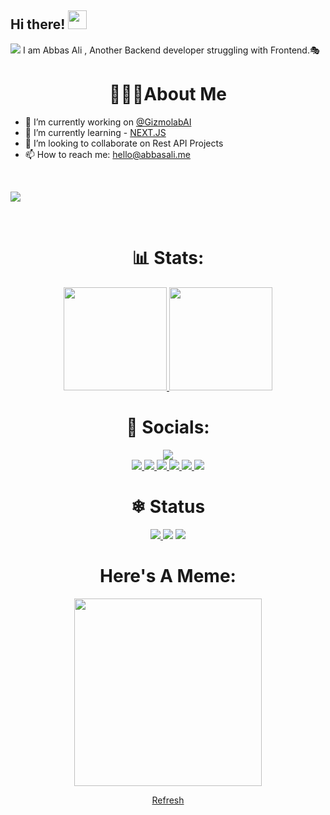## Hi there! <img src="https://user-images.githubusercontent.com/42378118/110234147-e3259600-7f4e-11eb-95be-0c4047144dea.gif" width="30">
![](https://hit.yhype.me/github/profile?user_id=51985250)
I am Abbas Ali , Another Backend developer struggling with Frontend.🎭 
<h1 align="center"> 👨🏻‍💻About Me </h1>

- 🔭 I’m currently working on [@GizmolabAI](https://github.com/gizmolabai)
- 🌱 I’m currently learning - [NEXT.JS]()
- 👯 I’m looking to collaborate on Rest API Projects
- 📫 How to reach me: [hello@abbasali.me](mailto:hello@abbasali.me)

<br>

![](https://komarev.com/ghpvc/?username=gizmo-dev&style=flat-square&color=39FF14&label=VISITORS)
<!--
<h1 align="center"> 🔧 Skills & Tools: </h1>

<p align="center">
-->
  <!-- WEB 
   <a href="https://html.com/"> 
    <img src="https://img.shields.io/badge/HTML-E34F26?style=for-the-badge&logo=HTML5&logoColor=white">
  </a>
  <a href="https://www.w3schools.com/css/">
    <img src="https://img.shields.io/badge/CSS-1572B6?style=for-the-badge&logo=CSS3&logoColor=white">
  </a>
  <a href="https://www.javascript.com/">
    <img src="https://img.shields.io/badge/JavaScript-323330?style=for-the-badge&logo=javascript&logoColor=F7DF1E">
  </a>
  <br>
-->
  <!-- FRONTEND 
   <a href="https://reactjs.org/">
    <img src="https://img.shields.io/badge/react-61DAFB?&style=for-the-badge&logo=react&logoColor=121212">
  </a>
  
   <a href="https://reactjs.org/">
    <img src="https://img.shields.io/badge/next.js-000000?style=for-the-badge&logo=nextdotjs&logoColor=white">
  </a>
  
   <a href="https://tailwindcss.com/">
    <img src="https://img.shields.io/badge/Tailwind_CSS-38B2AC?style=for-the-badge&logo=tailwind-css&logoColor=white">
  </a>
  <a href="https://tailwindcss.com/">
    <img src="https://img.shields.io/badge/Bootstrap-563D7C?style=for-the-badge&logo=bootstrap&logoColor=white">
  </a>
  <br>
-->
  <!-- BACKEND 
  
  <a href="https://nodejs.org/en/">
    <img src="https://img.shields.io/badge/NODE.JS-339933?style=for-the-badge&logo=Node.js&logoColor=white">
  </a>
    <a href="https://git-scm.com/">
    <img src="https://img.shields.io/badge/git-F05032?&style=for-the-badge&logo=git&logoColor=white">
  </a>
    <a href="https://expressjs.com/">
    <img src="https://img.shields.io/badge/express.js-000000?&style=for-the-badge&logo=Express&logoColor=white">
  </a>
      <a href="https://www.mongodb.com/">
    <img src="https://img.shields.io/badge/MongoDB-4EA94B?style=for-the-badge&logo=mongodb&logoColor=white">
  </a>
       <a href="https://www.npmjs.com/">
    <img src="https://img.shields.io/badge/npm-CB3837?style=for-the-badge&logo=npm&logoColor=white">
  </a>
       <a href="https://www.npmjs.com/">
    <img src="https://img.shields.io/badge/Python-3776AB?style=for-the-badge&logo=python&logoColor=white">
  </a>

  <br>
  <!-- CLOUD 
     <a href="https://www.npmjs.com/">
    <img src="https://img.shields.io/badge/microsoft%20azure-0089D6?style=for-the-badge&logo=microsoft-azure&logoColor=whit">
  </a>
  <a href="https://nodejs.org/en/">
    <img src="https://img.shields.io/badge/Digital_Ocean-0080FF?style=for-the-badge&logo=DigitalOcean&logoColor=white">
  </a>
  <a href="https://nodejs.org/en/">
    <img src="https://img.shields.io/badge/Heroku-430098?style=for-the-badge&logo=heroku&logoColor=white">
  </a>
    <a href="https://nodejs.org/en/">
    <img src="https://img.shields.io/badge/Netlify-00C7B7?style=for-the-badge&logo=netlify&logoColor=white">
  </a>
   <a href="https://nodejs.org/en/">
    <img src="https://img.shields.io/badge/Vercel-000000?style=for-the-badge&logo=vercel&logoColor=white">
  </a>
<br>
  <!-- TOOLS 
  <a href="https://code.visualstudio.com/">
    <img src="https://img.shields.io/badge/VS%20Code-007ACC?&style=for-the-badge&logo=visual-studio-code&logoColor=white">
  </a>
  <a href="https://www.google.com/intl/en_in/chrome/">
    <img src="https://img.shields.io/badge/google%20chrome-4285F4?&style=for-the-badge&logo=google%20chrome&logoColor=white">
  </a>
 <a href="https://www.google.com/intl/en_in/chrome/">
    <img src="https://img.shields.io/badge/Windows-0078D6?style=for-the-badge&logo=windows&logoColor=white">
  </a>
   <a href="https://www.google.com/intl/en_in/chrome/">
    <img src="https://img.shields.io/badge/Linux-FCC624?style=for-the-badge&logo=linux&logoColor=black">
  </a>
-->
  <br>
 

   
</p>

<h1 align="center"> 📊 Stats: </h1>

<p align="center">
  <a href="https://github.com/anuraghazra/github-readme-stats">
    <img src="https://github-readme-stats.vercel.app/api?username=gizmo-dev&show_icons=true&bg_color=0d1117&text_color=FFF&border_color=444" height="165">
  </a>
  <a href="https://github.com/anuraghazra/github-readme-stats">
    <img src="https://github-readme-stats.vercel.app/api/top-langs/?username=gizmo-dev&layout=compact&bg_color=0d1117&text_color=FFF&border_color=444"  height="165">
  </a>
  <br>
</p>


<h1 align="center"> 🤝 Socials: </h1>
  <p align="center">
     <a align="center" href="https://buymeacoffee.com/g1zmo">
      <img src="https://img.shields.io/badge/Buy_Me_A_Coffee-FFDD00?style=for-the-badge&logo=buy-me-a-coffee&logoColor=black">
    </a>
    <br>
    <a href="https://twitter.com/gizmo_gg">
      <img src="https://img.shields.io/badge/twitter-1DA1F2?&style=for-the-badge&logo=twitter&logoColor=white">
    </a>
    <a href="https://www.linkedin.com/in/abbas-ali-mehtar-4075a6199/">
      <img src="https://img.shields.io/badge/linkedin-0A66C2?&style=for-the-badge&logo=linkedin&logoColor=white">
    </a>
     <a href="https://www.instagram.com/gizmo_gg/">
      <img src="https://img.shields.io/badge/Instagram-E4405F?style=for-the-badge&logo=instagram&logoColor=white">
    </a>
    <a href="https://blog.abbasali.me/">
      <img src="https://img.shields.io/badge/Hashnode-2962FF?style=for-the-badge&logo=hashnode&logoColor=whitee">
    </a>
     <a href="https://www.youtube.com/channel/UClTrC1sq59NvfKT3L7zG39A">
      <img src="https://img.shields.io/badge/YouTube-FF0000?style=for-the-badge&logo=youtube&logoColor=white">
    </a>
     <a href="https://twitch.tv/itsxgizmo">
      <img src="https://img.shields.io/badge/Twitch-9146FF?style=for-the-badge&logo=twitch&logoColor=white">
    </a>
  </p>






<h1 align="center">❄ Status </h1>
  <p align="center">
    <a href="https://dev.discordprofiles.me/openspotify/428529925750915073">
      <img src="https://dev.discordprofiles.me/badge/spotify/428529925750915073">
    </a>
      <img src="https://dev.discordprofiles.me/badge/vscode/428529925750915073">
      <img src="https://dev.discordprofiles.me/badge/playing/428529925750915073">
      </p>

  


<h1 id="meme" align="center"> Here's A Meme:</h1>
<p align="center"> 
  <img height="300" align="center" src="https://memer-api.live/randommeme">
</p>
<p align="center"> <a href="https://github.com/gizmo-dev">Refresh</a></p>

